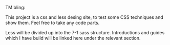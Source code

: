 TM bling:

This project is a css and less desing site, to test some CSS techniques and show them. Feel free to take any code parts. 

Less will be divided up into the 7-1 sass structure. 
Introductions and guides which I have build will be linked here under the relevant section. 

